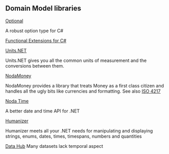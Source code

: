## Domain Model libraries

[Optional](https://github.com/nlkl/Optional)

A robust option type for C#

[Functional Extensions for C#](https://github.com/vkhorikov/CSharpFunctionalExtensions)

[Units.NET](https://github.com/angularsen/UnitsNet)

Units.NET gives you all the common units of measurement and the conversions between them.

[NodaMoney](https://github.com/remyvd/NodaMoney)

NodaMoney provides a library that treats Money as a first class citizen and handles all the ugly bits like currencies and formatting.
See also [ISO 4217](https://en.wikipedia.org/wiki/ISO_4217)

[Noda Time](https://github.com/nodatime/nodatime)

A better date and time API for .NET

[Humanizer](https://github.com/Humanizr/Humanizer)

Humanizer meets all your .NET needs for manipulating and displaying strings, enums, dates, times, timespans, numbers and quantities

[Data Hub](https://datahub.io/core)
Many datasets lack temporal aspect